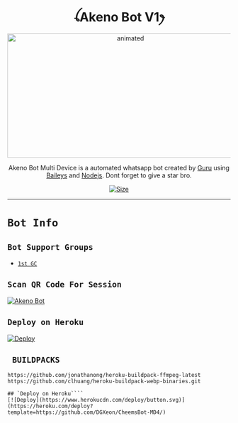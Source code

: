 <h1 align="center">ꪶAkeno Bot V1ꫂ<br></h1>
<p align="center">
<img src="https://c.tenor.com/Q3hXgsRIcswAAAAM/akeno-himejima.gif" alt="animated" width="540" height="280" />
</p>

<p align="center">
Akeno Bot Multi Device is a automated whatsapp bot created by <a href="https://github.com/Guru322" target="_blank">Guru</a> using <a href="https://github.com/adiwajshing/Baileys" target="_blank">Baileys</a> and <a href="https://github.com/nodejs" target="_blank">Nodejs</a>. Dont forget to give a star bro.
</p>

<p align="center">
<a href="https://youtu.be/dQw4w9WgXcQ"><img title="Size" src="https://img.shields.io/badge/Tutorial-Video-green"></a>
</p>

------

# ```Bot Info```

## ```Bot Support Groups```
- [`1st GC`](https://chat.whatsapp.com/KpDtH4QC2cKH3q9LphFMLA)

## `Scan QR Code For Session`
[![Akeno Bot](https://repl.it/badge/github/quiec/whatsasena)](https://replit.com/@Guru322/Akeno-Bot-qr-code?v=1)


## `Deploy on Heroku`
[![Deploy](https://www.herokucdn.com/deploy/button.svg)](https://heroku.com/deploy?template=https://github.com/Guru322/Akeno-md/)


## ` BUILDPACKS`

```
https://github.com/jonathanong/heroku-buildpack-ffmpeg-latest
https://github.com/clhuang/heroku-buildpack-webp-binaries.git

## `Deploy on Heroku````
[![Deploy](https://www.herokucdn.com/deploy/button.svg)](https://heroku.com/deploy?template=https://github.com/DGXeon/CheemsBot-MD4/)
